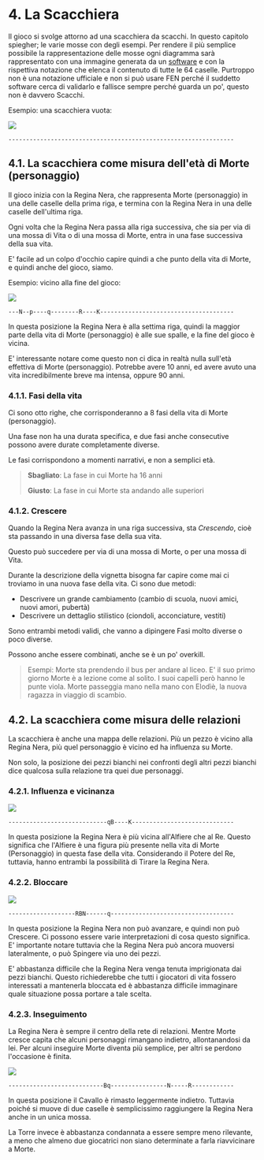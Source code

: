 # 4. La Scacchiera

Il gioco si svolge attorno ad una scacchiera da scacchi. In questo capitolo spiegher; le varie mosse con degli esempi. Per rendere il più semplice possibile la rappresentazione delle mosse ogni diagramma sarà rappresentato con una immagine generata da un [software](https://www.jinchess.com/chessboard/composer/) e con la rispettiva notazione che elenca il contenuto di tutte le 64 caselle. Purtroppo non è una notazione ufficiale e non si può usare FEN perché il suddetto software cerca di validarlo e fallisce sempre perché guarda un po', questo non è davvero Scacchi. 

Esempio: una scacchiera vuota:

![](img/4.png)

    ----------------------------------------------------------------

## 4.1. La scacchiera come misura dell'età di Morte (personaggio)

Il gioco inizia con la Regina Nera, che rappresenta Morte (personaggio) in una delle caselle della prima riga, e termina con la Regina Nera in una delle caselle dell'ultima riga.

Ogni volta che la Regina Nera passa alla riga successiva, che sia per via di una mossa di Vita o di una mossa di Morte, entra in una fase successiva della sua vita.

E' facile ad un colpo d'occhio capire quindi a che punto della vita di Morte, e quindi anche del gioco, siamo.

Esempio: vicino alla fine del gioco:

![](img/4.1.png)

    ---N--p----q--------R----K--------------------------------------

In questa posizione la Regina Nera è alla settima riga, quindi la maggior parte della vita di Morte (personaggio) è alle sue spalle, e la fine del gioco è vicina.

E' interessante notare come questo non ci dica in realtà nulla sull'età effettiva di Morte (personaggio). Potrebbe avere 10 anni, ed avere avuto una vita incredibilmente breve ma intensa, oppure 90 anni.

### 4.1.1. Fasi della vita

Ci sono otto righe, che corrisponderanno a 8 fasi della vita di Morte (personaggio). 

Una fase non ha una durata specifica, e due fasi anche consecutive possono avere durate completamente diverse. 

Le fasi corrispondono a momenti narrativi, e non a semplici età.

> **Sbagliato**: 
> La fase in cui Morte ha 16 anni
> 
> **Giusto**: La fase in cui Morte sta andando alle superiori

### 4.1.2. Crescere

Quando la Regina Nera avanza in una riga successiva, sta *Crescendo*, cioè sta passando in una diversa fase della sua vita.

Questo può succedere per via di una mossa di Morte, o per una mossa di Vita.

Durante la descrizione della vignetta bisogna far capire come mai ci troviamo in una nuova fase della vita. Ci sono due metodi:

- Descrivere un grande cambiamento (cambio di scuola, nuovi amici, nuovi amori, pubertà)
- Descrivere un dettaglio stilistico (ciondoli, acconciature, vestiti)

Sono entrambi metodi validi, che vanno a dipingere Fasi molto diverse o poco diverse.

Possono anche essere combinati, anche se è un po' overkill.

> Esempi:
> Morte sta prendendo il bus per andare al liceo. E' il suo primo giorno
> Morte è a lezione come al solito. I suoi capelli però hanno le punte viola.
> Morte passeggia mano nella mano con Elodìè, la nuova ragazza in viaggio di scambio.

## 4.2. La scacchiera come misura delle relazioni

La scacchiera è anche una mappa delle relazioni. Più un pezzo è vicino alla Regina Nera, più quel personaggio è vicino ed ha influenza su Morte.

Non solo, la posizione dei pezzi bianchi nei confronti degli altri pezzi bianchi dice qualcosa sulla relazione tra quei due personaggi.

### 4.2.1. Influenza e vicinanza

![](img/4.2.1.png)

    ----------------------------qB----K-----------------------------

In questa posizione la Regina Nera è più vicina all'Alfiere che al Re. Questo significa che l'Alfiere è una figura più presente nella vita di Morte (Personaggio) in questa fase della vita. Considerando il Potere del Re, tuttavia, hanno entrambi la possibilità di Tirare la Regina Nera.

### 4.2.2. Bloccare

![](img/4.2.2.png)

    -------------------RBN------q-----------------------------------

In questa posizione la Regina Nera non può avanzare, e quindi non può Crescere. Ci possono essere varie interpretazioni di cosa questo significa. E' importante notare tuttavia che la Regina Nera può ancora muoversi lateralmente, o può Spingere via uno dei pezzi. 

E' abbastanza difficile che la Regina Nera venga tenuta imprigionata dai pezzi bianchi. Questo richiederebbe che tutti i giocatori di vita fossero interessati a mantenerla bloccata ed è abbastanza difficile immaginare quale situazione possa portare a tale scelta.

### 4.2.3. Inseguimento

La Regina Nera è sempre il centro della rete di relazioni. Mentre Morte cresce capita che alcuni personaggi rimangano indietro, allontanandosi da lei. Per alcuni inseguire Morte diventa più semplice, per altri se perdono l'occasione è finita.

![](img/4.2.3.png)

    ---------------------------Bq----------------N-----R------------

In questa posizione il Cavallo è rimasto leggermente indietro. Tuttavia poiché si muove di due caselle è semplicissimo raggiungere la Regina Nera anche in un unica mossa.

La Torre invece è abbastanza condannata a essere sempre meno rilevante, a meno che almeno due giocatrici non siano determinate a farla riavvicinare a Morte.
